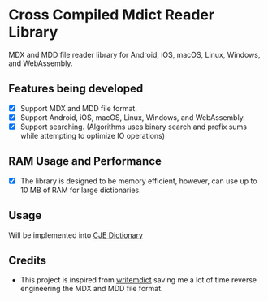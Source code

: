 # Cross Compiled Mdict Reader Library

MDX and MDD file reader library for Android, iOS, macOS, Linux, Windows, and WebAssembly.

## Features being developed

- [x] Support MDX and MDD file format.
- [x] Support Android, iOS, macOS, Linux, Windows, and WebAssembly.
- [x] Support searching. (Algorithms uses binary search and prefix sums while attempting to optimize IO operations)

## RAM Usage and Performance

- [x] The library is designed to be memory efficient, however, can use up to 10 MB of RAM for large dictionaries.

## Usage

Will be implemented into [CJE Dictionary](https://github.com/lingfeishengtian/CJE-Dictionary)

## Credits

- This project is inspired from [writemdict](https://github.com/zhansliu/writemdict/tree/master) saving me a lot of time reverse engineering the MDX and MDD file format.